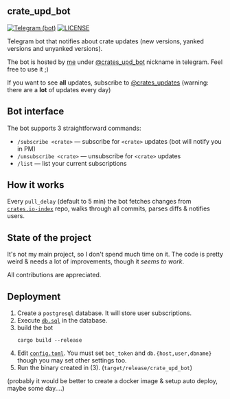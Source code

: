 ## crate_upd_bot

<!--
[![CI status](https://github.com/WaffleLapkin/crate_upd_bot/workflows/Continuous%20integration/badge.svg)](https://github.com/WaffleLapkin/crate_upd_bot/actions)
-->
[![Telegram (bot)](https://img.shields.io/badge/bot-@crates_upd_bot-9cf?logo=telegram)](https://t.me/crates_upd_bot)
[![LICENSE](https://img.shields.io/badge/license-MIT-blue.svg)](./LICENSE)

Telegram bot that notifies about crate updates (new versions, yanked versions and unyanked versions).

The bot is hosted by [me] under [@crates_upd_bot][bot-nick] nickname in telegram. Feel free to use it ;)

If you want to see **all** updates, subscribe to [@crates_updates][all] (warning: there are a **lot** of updates every day) 

[me]: https://t.me/wafflelapkin
[bot-nick]: https://t.me/crates_upd_bot 
[all]: https://t.me/crates_updates

## Bot interface

The bot supports 3 straightforward commands:
- `/subscribe <crate>` — subscribe for `<crate>` updates (bot will notify you in PM)
- `/unsubscribe <crate>` — unsubscribe for `<crate>` updates
- `/list` — list your current subscriptions

## How it works

Every `pull_delay` (default to 5 min) the bot fetches changes from [`crates.io-index`][index-repo] repo, walks through 
all commits, parses diffs & notifies users.

[index-repo]: https://github.com/rust-lang/crates.io-index.git

## State of the project

It's not my main project, so I don't spend much time on it. The code is pretty weird & 
needs a lot of improvements, though it _seems to work_.

All contributions are appreciated.

## Deployment

1. Create a `postgresql` database. It will store user subscriptions.
1. Execute [`db.sql`](./db.sql) in the database.
1. build the bot
   ```console
   cargo build --release
   ```
1. Edit [`config.toml`](./config.toml). You must set `bot_token` and `db.{host,user,dbname}` though you may set other settings too.
1. Run the binary created in (3). (`target/release/crate_upd_bot`)

(probably it would be better to create a docker image & setup auto deploy, maybe some day....)  


